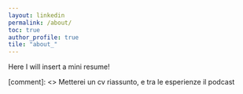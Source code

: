 ```yaml
---
layout: linkedin
permalink: /about/
toc: true
author_profile: true
tile: "about_"
---
```


Here I will insert a mini resume!

[comment]: <> Metterei un cv riassunto, e tra le esperienze il podcast